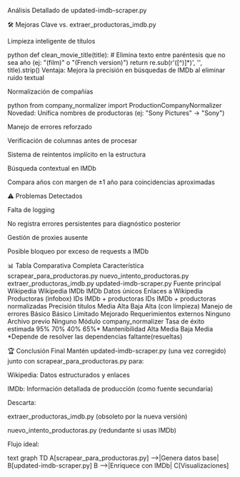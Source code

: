 Análisis Detallado de updated-imdb-scraper.py

🛠️ Mejoras Clave vs. extraer_productoras_imdb.py

Limpieza inteligente de títulos

python
def clean_movie_title(title):
    # Elimina texto entre paréntesis que no sea año (ej: "(film)" o "(French version)")
    return re.sub(r'\([^)]*\)', '', title).strip()
Ventaja: Mejora la precisión en búsquedas de IMDb al eliminar ruido textual

Normalización de compañías

python
from company_normalizer import ProductionCompanyNormalizer
Novedad: Unifica nombres de productoras (ej: "Sony Pictures" → "Sony")

Manejo de errores reforzado

Verificación de columnas antes de procesar

Sistema de reintentos implícito en la estructura

Búsqueda contextual en IMDb

Compara años con margen de ±1 año para coincidencias aproximadas

⚠️ Problemas Detectados

Falta de logging

No registra errores persistentes para diagnóstico posterior

Gestión de proxies ausente

Posible bloqueo por exceso de requests a IMDb

📊 Tabla Comparativa Completa
Característica	scrapear_para_productoras.py	nuevo_intento_productoras.py	extraer_productoras_imdb.py	updated-imdb-scraper.py
Fuente principal	Wikipedia	Wikipedia	IMDb	IMDb
Datos únicos	Enlaces a Wikipedia	Productoras (infobox)	IDs IMDb + productoras	IDs IMDb + productoras normalizadas
Precisión títulos	Media	Alta	Baja	Alta (con limpieza)
Manejo de errores	Básico	Básico	Limitado	Mejorado
Requerimientos externos	Ninguno	Archivo previo	Ninguno	Módulo company_normalizer
Tasa de éxito estimada	95%	70%	40%	65%*
Mantenibilidad	Alta	Media	Baja	Media
*Depende de resolver las dependencias faltante(resueltas)


🏆 Conclusión Final
Mantén updated-imdb-scraper.py (una vez corregido) junto con scrapear_para_productoras.py para:

Wikipedia: Datos estructurados y enlaces

IMDb: Información detallada de producción (como fuente secundaria)

Descarta:

extraer_productoras_imdb.py (obsoleto por la nueva versión)

nuevo_intento_productoras.py (redundante si usas IMDb)

Flujo ideal:

text
graph TD
    A[scrapear_para_productoras.py] -->|Genera datos base| B[updated-imdb-scraper.py]
    B -->|Enriquece con IMDb| C[Visualizaciones]
